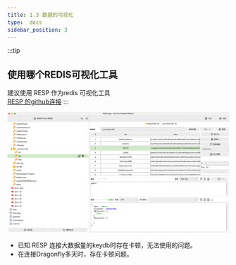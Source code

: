 ```yaml
---
title: 1.3 数据的可视化
type:  docs
sidebar_position: 3
---
```


:::tip
##  使用哪个REDIS可视化工具
建议使用 RESP 作为redis 可视化工具   
[RESP 的github连接](https://github.com/RedisInsight/RedisDesktopManager)
:::

![RESP ](resp.png)

- 已知 RESP 连接大数据量的keydb时存在卡顿，无法使用的问题。
- 在连接Dragonfly多天时，存在卡顿问题。

